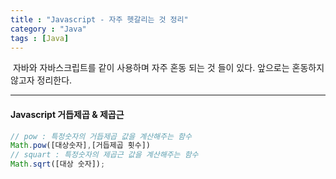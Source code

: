 ```yaml
---
title : "Javascript - 자주 헷갈리는 것 정리"
category : "Java"
tags : [Java]
---
```


​	자바와 자바스크립트를 같이 사용하며 자주 혼동 되는 것 들이 있다. 앞으로는 혼동하지 않고자 정리한다.

---

#### Javascript 거듭제곱 & 제곱근

```javascript
// pow : 특정숫자의 거듭제곱 값을 계산해주는 함수
Math.pow([대상숫자],[거듭제곱 횟수])
// squart : 특정숫자의 제곱근 값을 계산해주는 함수
Math.sqrt([대상 숫자]);
```

